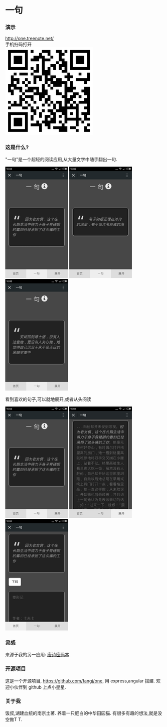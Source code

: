 # 一句

### 演示
http://one.treenote.net/  
手机扫码打开  
![qrcode](screenshot/qrcode_one.png)

### 这是什么?
"一句"是一个超轻的阅读应用,从大量文字中随手翻出一句.  

<img src="screenshot/one1.jpg" width="200">
<img src="screenshot/one2.jpg" width="200">
<img src="screenshot/one3.jpg" width="200">


看到喜欢的句子,可以就地展开,或者从头阅读  

<img src="screenshot/one1.jpg" width="200">
<img src="screenshot/more1.jpg" width="200">
<img src="screenshot/head1.jpg" width="200">


### 灵感
来源于我的另一应用: [唐诗密码本](http://mima.treenote.net)

### 开源项目
这是一个开源项目, https://github.com/fangj/one, 用 express,angular 搭建. 欢迎小伙伴到 github 上点小星星.

### 关于我
饭叔,湖建血统的南京土著. 养着一只肥白的中华田园猫. 有很多有趣的想法,就是没空做T T.
